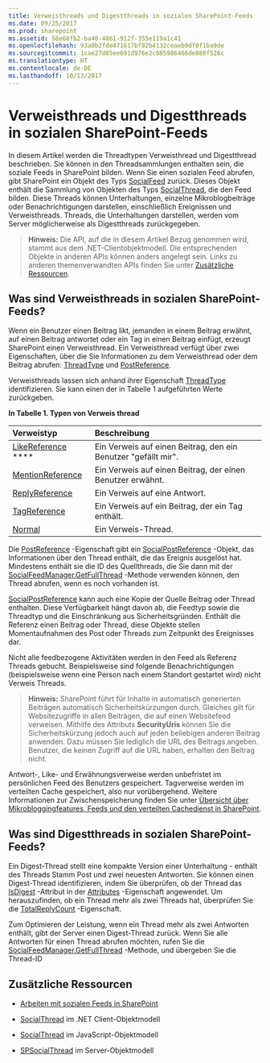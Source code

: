 ```yaml
---
title: Verweisthreads und Digestthreads in sozialen SharePoint-Feeds
ms.date: 09/25/2017
ms.prod: sharepoint
ms.assetid: 58e68fb2-ba40-4861-912f-355e119a1c41
ms.openlocfilehash: 93a0b2fde471617bf82b4132ceaeb9df0f1ba9de
ms.sourcegitcommit: 1cae27d85ee691d976e2c085986466de088f526c
ms.translationtype: HT
ms.contentlocale: de-DE
ms.lasthandoff: 10/13/2017
---
```

# <a name="reference-threads-and-digest-threads-in-sharepoint-social-feeds"></a>Verweisthreads und Digestthreads in sozialen SharePoint-Feeds
In diesem Artikel werden die Threadtypen Verweisthread und Digestthread beschrieben. Sie können in den Threadsammlungen enthalten sein, die soziale Feeds in SharePoint bilden.
Wenn Sie einen sozialen Feed abrufen, gibt SharePoint ein Objekt des Typs [SocialFeed](https://msdn.microsoft.com/library/Microsoft.SharePoint.Client.Social.SocialFeed.aspx) zurück. Dieses Objekt enthält die Sammlung von Objekten des Typs [SocialThread](https://msdn.microsoft.com/library/Microsoft.SharePoint.Client.Social.SocialThread.aspx), die den Feed bilden. Diese Threads können Unterhaltungen, einzelne Mikroblogbeiträge oder Benachrichtigungen darstellen, einschließlich Ereignissen und Verweisthreads. Threads, die Unterhaltungen darstellen, werden vom Server möglicherweise als Digestthreads zurückgegeben.
  
    
    


> **Hinweis:** Die API, auf die in diesem Artikel Bezug genommen wird, stammt aus dem .NET-Clientobjektmodell. Die entsprechenden Objekte in anderen APIs können anders angelegt sein. Links zu anderen themenverwandten APIs finden Sie unter [Zusätzliche Ressourcen](#bk_addresources).
  
    
    


## <a name="what-are-reference-threads-in-sharepoint-social-feeds"></a>Was sind Verweisthreads in sozialen SharePoint-Feeds?
<a name="bk_whatAreRefThreads"> </a>

Wenn ein Benutzer einen Beitrag likt, jemanden in einem Beitrag erwähnt, auf einen Beitrag antwortet oder ein Tag in einen Beitrag einfügt, erzeugt SharePoint einen Verweisthread. Ein Verweisthread verfügt über zwei Eigenschaften, über die Sie Informationen zu dem Verweisthread oder dem Beitrag abrufen: [ThreadType](https://msdn.microsoft.com/library/Microsoft.SharePoint.Client.Social.SocialThread.ThreadType.aspx) und [PostReference](https://msdn.microsoft.com/library/Microsoft.SharePoint.Client.Social.SocialThread.PostReference.aspx).
  
    
    
Verweisthreads lassen sich anhand ihrer Eigenschaft [ThreadType](https://msdn.microsoft.com/library/Microsoft.SharePoint.Client.Social.SocialThread.ThreadType.aspx) identifizieren. Sie kann einen der in Tabelle 1 aufgeführten Werte zurückgeben.
  
    
    

**In Tabelle 1. Typen von Verweis thread**


|**Verweistyp**|**Beschreibung**|
|:-----|:-----|
| [LikeReference](https://msdn.microsoft.com/library/Microsoft.SharePoint.Client.Social.SocialThreadType.LikeReference.aspx) **** <br/> |Ein Verweis auf einen Beitrag, den ein Benutzer "gefällt mir".  <br/> |
| [MentionReference](https://msdn.microsoft.com/library/Microsoft.SharePoint.Client.Social.SocialThreadType.MentionReference.aspx) <br/> |Ein Verweis auf einen Beitrag, der einen Benutzer erwähnt.  <br/> |
| [ReplyReference](https://msdn.microsoft.com/library/Microsoft.SharePoint.Client.Social.SocialThreadType.ReplyReference.aspx) <br/> |Ein Verweis auf eine Antwort.  <br/> |
| [TagReference](https://msdn.microsoft.com/library/Microsoft.SharePoint.Client.Social.SocialThreadType.TagReference.aspx) <br/> |Ein Verweis auf ein Beitrag, der ein Tag enthält.  <br/> |
| [Normal](https://msdn.microsoft.com/library/Microsoft.SharePoint.Client.Social.SocialThreadType.Normal.aspx) <br/> |Ein Verweis-Thread.  <br/> |
   
Die  [PostReference](https://msdn.microsoft.com/library/Microsoft.SharePoint.Client.Social.SocialThread.PostReference.aspx) -Eigenschaft gibt ein [SocialPostReference](https://msdn.microsoft.com/library/Microsoft.SharePoint.Client.Social.SocialPostReference.aspx) -Objekt, das Informationen über den Thread enthält, die das Ereignis ausgelöst hat. Mindestens enthält sie die ID des Quellthreads, die Sie dann mit der [SocialFeedManager.GetFullThread](https://msdn.microsoft.com/library/Microsoft.SharePoint.Client.Social.SocialFeedManager.GetFullThread.aspx) -Methode verwenden können, den Thread abrufen, wenn es noch vorhanden ist.
  
    
    
 [SocialPostReference](https://msdn.microsoft.com/library/Microsoft.SharePoint.Client.Social.SocialPostReference.aspx) kann auch eine Kopie der Quelle Beitrag oder Thread enthalten. Diese Verfügbarkeit hängt davon ab, die Feedtyp sowie die Threadtyp und die Einschränkung aus Sicherheitsgründen. Enthält die Referenz einen Beitrag oder Thread, diese Objekte stellen Momentaufnahmen des Post oder Threads zum Zeitpunkt des Ereignisses dar.
  
    
    
Nicht alle feedbezogene Aktivitäten werden in den Feed als Referenz Threads gebucht. Beispielsweise sind folgende Benachrichtigungen (beispielsweise wenn eine Person nach einem Standort gestartet wird) nicht Verweis Threads.
  
    
    

> **Hinweis:** SharePoint führt für Inhalte in automatisch generierten Beiträgen automatisch Sicherheitskürzungen durch. Gleiches gilt für Websitezugriffe in allen Beiträgen, die auf einen Websitefeed verweisen. Mithilfe des Attributs **SecurityUris** können Sie die Sicherheitskürzung jedoch auch auf jeden beliebigen anderen Beitrag anwenden. Dazu müssen Sie lediglich die URL des Beitrags angeben. Benutzer, die keinen Zugriff auf die URL haben, erhalten den Beitrag nicht.
  
    
    

Antwort-, Like- und Erwähnungsverweise werden unbefristet im persönlichen Feed des Benutzers gespeichert. Tagverweise werden im verteilten Cache gespeichert, also nur vorübergehend. Weitere Informationen zur Zwischenspeicherung finden Sie unter [Übersicht über Mikrobloggingfeatures, Feeds und den verteilten Cachedienst in SharePoint](http://technet.microsoft.com/de-DE/library/jj219700%28v=office.15%29.aspx#cache).
  
    
    

## <a name="what-are-digest-threads-in-sharepoint-social-feeds"></a>Was sind Digestthreads in sozialen SharePoint-Feeds?
<a name="bk_whatAreDigests"> </a>

Ein Digest-Thread stellt eine kompakte Version einer Unterhaltung - enthält des Threads Stamm Post und zwei neuesten Antworten. Sie können einen Digest-Thread identifizieren, indem Sie überprüfen, ob der Thread das  [IsDigest](https://msdn.microsoft.com/library/Microsoft.SharePoint.Client.Social.SocialThreadAttributes.IsDigest.aspx) -Attribut in der [Attributes](https://msdn.microsoft.com/library/Microsoft.SharePoint.Client.Social.SocialThread.Attributes.aspx) -Eigenschaft angewendet. Um herauszufinden, ob ein Thread mehr als zwei Threads hat, überprüfen Sie die [TotalReplyCount](https://msdn.microsoft.com/library/Microsoft.SharePoint.Client.Social.SocialThread.TotalReplyCount.aspx) -Eigenschaft.
  
    
    
Zum Optimieren der Leistung, wenn ein Thread mehr als zwei Antworten enthält, gibt der Server einen Digest-Thread zurück. Wenn Sie alle Antworten für einen Thread abrufen möchten, rufen Sie die  [SocialFeedManager.GetFullThread](https://msdn.microsoft.com/library/Microsoft.SharePoint.Client.Social.SocialFeedManager.GetFullThread.aspx) -Methode, und übergeben Sie die Thread-ID
  
    
    

## <a name="additional-resources"></a>Zusätzliche Ressourcen
<a name="bk_addresources"> </a>


-  [Arbeiten mit sozialen Feeds in SharePoint](work-with-social-feeds-in-sharepoint.md)
    
  
-  [SocialThread](https://msdn.microsoft.com/library/Microsoft.SharePoint.Client.Social.SocialThread.aspx) im .NET Client-Objektmodell
    
  
-  [SocialThread](http://msdn.microsoft.com/library/46aa4beb-d708-f20e-471e-626c8a7efab7%28Office.15%29.aspx) im JavaScript-Objektmodell
    
  
-  [SPSocialThread](https://msdn.microsoft.com/library/Microsoft.Office.Server.Social.SPSocialThread.aspx) im Server-Objektmodell
    
  

